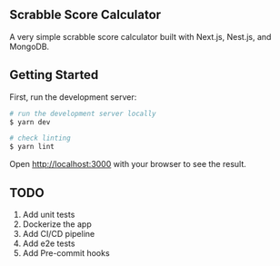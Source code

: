 ## Scrabble Score Calculator

A very simple scrabble score calculator built with Next.js, Nest.js, and MongoDB.

## Getting Started

First, run the development server:

```bash
# run the development server locally
$ yarn dev

# check linting
$ yarn lint
```

Open [http://localhost:3000](http://localhost:3000) with your browser to see the result.

## TODO

1. Add unit tests
2. Dockerize the app
3. Add CI/CD pipeline
4. Add e2e tests
5. Add Pre-commit hooks